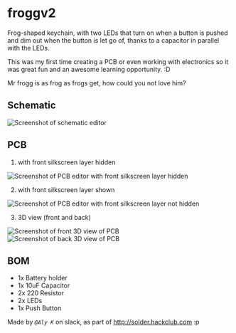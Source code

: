 # froggv2
Frog-shaped keychain, with two LEDs that turn on when a button is pushed and dim out when the button is let go of, thanks to a capacitor in parallel with the LEDs.

This was my first time creating a PCB or even working with electronics so it was great fun and an awesome learning opportunity. :D

Mr frogg is as frog as frogs get, how could you not love him?

## Schematic
![Screenshot of schematic editor](https://github.com/user-attachments/assets/21ccaf5e-0221-4e16-bcd3-fa0bd4643e0f)

## PCB
1. with front silkscreen layer hidden

![Screenshot of PCB editor with front silkscreen layer hidden ](https://github.com/user-attachments/assets/87925094-822d-4405-8a9f-097075f94ed9)

2. with front silkscreen layer shown

![Screenshot of PCB editor with front silkscreen layer not hidden](https://github.com/user-attachments/assets/3f161c5b-d0de-44a5-8092-3041ade1c25b)

3. 3D view (front and back)

![Screenshot of front 3D view of PCB](https://github.com/user-attachments/assets/5c91915b-b591-4421-a9b4-50d1c7d07dba)
![Screenshot of back 3D view of PCB](https://github.com/user-attachments/assets/4dde6de9-d193-4a0e-8f7c-d7f2d4af7e3c)


## BOM
- 1x Battery holder
- 1x 10uF Capacitor
- 2x 220 Resistor
- 2x LEDs
- 1x Push Button

Made by *`@Aly K`* on slack, as part of http://solder.hackclub.com
:p
